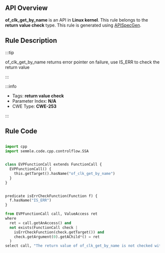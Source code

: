 ---
---


## API Overview
**of_clk_get_by_name** is an API in **Linux kernel**. This rule belongs to the **return value check** type. This rule is generated using [APISpecGen](../../tools/APISpecGen).
## Rule Description

:::tip

of_clk_get_by_name returns error pointer on failure, use IS_ERR to check the return value

:::

:::info

- Tags: **return value check**
- Parameter Index: **N/A**
- CWE Type: **CWE-253**

:::

## Rule Code
```python

import cpp
import semmle.code.cpp.controlflow.SSA


class EVPFunctionCall extends FunctionCall {
  EVPFunctionCall() {
    this.getTarget().hasName("of_clk_get_by_name")
  }
}


predicate isErrCheckFunction(Function f) {
  f.hasName("IS_ERR") 
}

from EVPFunctionCall call, ValueAccess ret
where
  ret = call.getAnAccess() and
  not exists(FunctionCall check |
    isErrCheckFunction(check.getTarget()) and
    check.getArgument(0).getAChild*() = ret
  )
select call, "The return value of of_clk_get_by_name is not checked with IS_ERR."
    
```